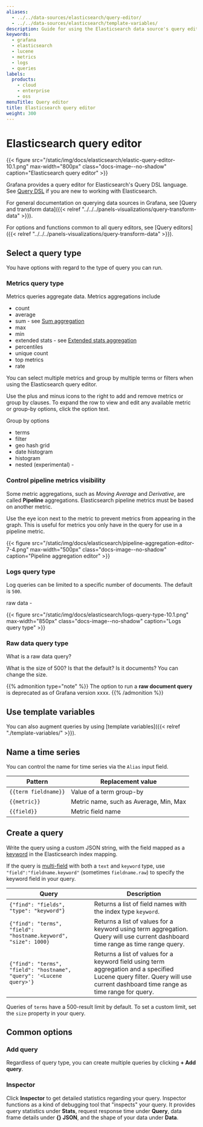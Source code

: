 ```yaml
---
aliases:
  - ../../data-sources/elasticsearch/query-editor/
  - ../../data-sources/elasticsearch/template-variables/
description: Guide for using the Elasticsearch data source's query editor
keywords:
  - grafana
  - elasticsearch
  - lucene
  - metrics
  - logs
  - queries
labels:
  products:
    - cloud
    - enterprise
    - oss
menuTitle: Query editor
title: Elasticsearch query editor
weight: 300
---
```


# Elasticsearch query editor

{{< figure src="/static/img/docs/elasticsearch/elastic-query-editor-10.1.png" max-width="800px" class="docs-image--no-shadow" caption="Elasticsearch query editor" >}}

Grafana provides a query editor for Elasticsearch's Query DSL language. See [Query DSL](https://www.elastic.co/guide/en/elasticsearch/reference/current/query-dsl.html) if you are new to working with Elasticsearch.

For general documentation on querying data sources in Grafana, see [Query and transform data]({{< relref "../../../panels-visualizations/query-transform-data" >}}).

For options and functions common to all query editors, see [Query editors]({{< relref "../../../panels-visualizations/query-transform-data" >}}).

## Select a query type

You have options with regard to the type of query you can run.

### Metrics query type

Metrics queries aggregate data. Metrics aggregations include

- count
- average
- sum - see [Sum aggregation](https://www.elastic.co/guide/en/elasticsearch/reference/current/search-aggregations-metrics-sum-aggregation.html)
- max
- min
- extended stats - see [Extended stats aggregation](https://www.elastic.co/guide/en/elasticsearch/reference/current/search-aggregations-metrics-extendedstats-aggregation.html)
- percentiles
- unique count
- top metrics
- rate

You can select multiple metrics and group by multiple terms or filters when using the Elasticsearch query editor.

Use the plus and minus icons to the right to add and remove metrics or group by clauses.
To expand the row to view and edit any available metric or group-by options, click the option text.

Group by options

- terms
- filter
- geo hash grid
- date histogram
- histogram
- nested (experimental) -

### Control pipeline metrics visibility

Some metric aggregations, such as _Moving Average_ and _Derivative_, are called **Pipeline** aggregations.
Elasticsearch pipeline metrics must be based on another metric.

Use the eye icon next to the metric to prevent metrics from appearing in the graph.
This is useful for metrics you only have in the query for use in a pipeline metric.

{{< figure src="/static/img/docs/elasticsearch/pipeline-aggregation-editor-7-4.png" max-width="500px" class="docs-image--no-shadow" caption="Pipeline aggregation editor" >}}

### Logs query type

Log queries can be limited to a specific number of documents. The default is `500`.

raw data -

{{< figure src="/static/img/docs/elasticsearch/logs-query-type-10.1.png" max-width="850px" class="docs-image--no-shadow" caption="Logs query type" >}}

### Raw data query type

What is a raw data query?

What is the size of 500? Is that the default? Is it documents? You can change the size.

{{% admonition type="note" %}}
The option to run a **raw document query** is deprecated as of Grafana version xxxx.
{{% /admonition %}}

## Use template variables

You can also augment queries by using [template variables]({{< relref "./template-variables/" >}}).

## Name a time series

You can control the name for time series via the `Alias` input field.

| Pattern              | Replacement value                      |
| -------------------- | -------------------------------------- |
| `{{term fieldname}}` | Value of a term group-by               |
| `{{metric}}`         | Metric name, such as Average, Min, Max |
| `{{field}}`          | Metric field name                      |

## Create a query

Write the query using a custom JSON string, with the field mapped as a [keyword](https://www.elastic.co/guide/en/elasticsearch/reference/current/keyword.html#keyword) in the Elasticsearch index mapping.

If the query is [multi-field](https://www.elastic.co/guide/en/elasticsearch/reference/current/multi-fields.html) with both a `text` and `keyword` type, use `"field":"fieldname.keyword"` (sometimes `fieldname.raw`) to specify the keyword field in your query.

| Query                                                               | Description                                                                                                                                                                   |
| ------------------------------------------------------------------- | ----------------------------------------------------------------------------------------------------------------------------------------------------------------------------- |
| `{"find": "fields", "type": "keyword"}`                             | Returns a list of field names with the index type `keyword`.                                                                                                                  |
| `{"find": "terms", "field": "hostname.keyword", "size": 1000}`      | Returns a list of values for a keyword using term aggregation. Query will use current dashboard time range as time range query.                                               |
| `{"find": "terms", "field": "hostname", "query": '<Lucene query>'}` | Returns a list of values for a keyword field using term aggregation and a specified Lucene query filter. Query will use current dashboard time range as time range for query. |

Queries of `terms` have a 500-result limit by default.
To set a custom limit, set the `size` property in your query.

## Common options

### Add query

Regardless of query type, you can create multiple queries by clicking **+ Add query**.

### Inspector

Click **Inspector** to get detailed statistics regarding your query. Inspector functions as a kind of debugging tool that "inspects" your query. It provides query statistics under **Stats**, request response time under **Query**, data frame details under **{} JSON**, and the shape of your data under **Data**.
